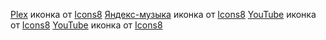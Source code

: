 
<a target="_blank" href="https://icons8.com/icon/bUiJaENo3bOZ/plex">Plex</a> иконка от <a target="_blank" href="https://icons8.com">Icons8</a>
<a target="_blank" href="https://icons8.com/icon/GcHAhJmJIDHm/yandex-music">Яндекс-музыка</a> иконка от <a target="_blank" href="https://icons8.com">Icons8</a>
<a target="_blank" href="https://icons8.com/icon/108794/youtube-squared">YouTube</a> иконка от <a target="_blank" href="https://icons8.com">Icons8</a>
<a target="_blank" href="https://icons8.com/icon/108794/youtube-squared">YouTube</a> иконка от <a target="_blank" href="https://icons8.com">Icons8</a>